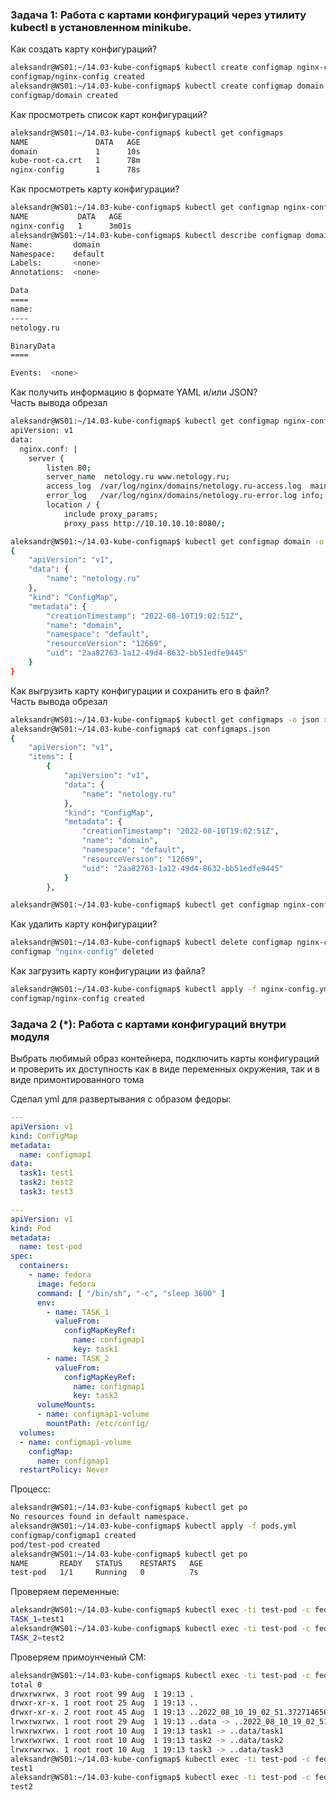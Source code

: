 ### Задача 1: Работа с картами конфигураций через утилиту kubectl в установленном minikube. 

Как создать карту конфигураций?  
```bash
aleksandr@WS01:~/14.03-kube-configmap$ kubectl create configmap nginx-config --from-file=nginx.conf
configmap/nginx-config created
aleksandr@WS01:~/14.03-kube-configmap$ kubectl create configmap domain --from-literal=name=netology.ru
configmap/domain created
```

Как просмотреть список карт конфигураций?  
```bash
aleksandr@WS01:~/14.03-kube-configmap$ kubectl get configmaps
NAME               DATA   AGE
domain             1      10s
kube-root-ca.crt   1      78m
nginx-config       1      78s
```

Как просмотреть карту конфигурации?  
```bash
aleksandr@WS01:~/14.03-kube-configmap$ kubectl get configmap nginx-config
NAME           DATA   AGE
nginx-config   1      3m01s
aleksandr@WS01:~/14.03-kube-configmap$ kubectl describe configmap domain       
Name:         domain
Namespace:    default
Labels:       <none>
Annotations:  <none>

Data
====
name:
----
netology.ru

BinaryData
====

Events:  <none>
```

Как получить информацию в формате YAML и/или JSON?  
Часть вывода обрезал  
```bash
aleksandr@WS01:~/14.03-kube-configmap$ kubectl get configmap nginx-config -o yaml
apiVersion: v1
data:
  nginx.conf: |
    server {
        listen 80;
        server_name  netology.ru www.netology.ru;
        access_log  /var/log/nginx/domains/netology.ru-access.log  main;
        error_log   /var/log/nginx/domains/netology.ru-error.log info;
        location / {
            include proxy_params;
            proxy_pass http://10.10.10.10:8080/;

aleksandr@WS01:~/14.03-kube-configmap$ kubectl get configmap domain -o json
{
    "apiVersion": "v1",
    "data": {
        "name": "netology.ru"
    },
    "kind": "ConfigMap",
    "metadata": {
        "creationTimestamp": "2022-08-10T19:02:51Z",
        "name": "domain",
        "namespace": "default",
        "resourceVersion": "12669",
        "uid": "2aa82763-1a12-49d4-8632-bb51edfe9445"
    }
}
```

Как выгрузить карту конфигурации и сохранить его в файл?  
Часть вывода обрезал  
```bash
aleksandr@WS01:~/14.03-kube-configmap$ kubectl get configmaps -o json > configmaps.json
aleksandr@WS01:~/14.03-kube-configmap$ cat configmaps.json 
{
    "apiVersion": "v1",
    "items": [
        {
            "apiVersion": "v1",
            "data": {
                "name": "netology.ru"
            },
            "kind": "ConfigMap",
            "metadata": {
                "creationTimestamp": "2022-08-10T19:02:51Z",
                "name": "domain",
                "namespace": "default",
                "resourceVersion": "12669",
                "uid": "2aa82763-1a12-49d4-8632-bb51edfe9445"
            }
        },

aleksandr@WS01:~/14.03-kube-configmap$ kubectl get configmap nginx-config -o yaml > nginx-config.yml
```

Как удалить карту конфигурации?  
```bash
aleksandr@WS01:~/14.03-kube-configmap$ kubectl delete configmap nginx-config
configmap "nginx-config" deleted
```

Как загрузить карту конфигурации из файла?  
```bash
aleksandr@WS01:~/14.03-kube-configmap$ kubectl apply -f nginx-config.yml
configmap/nginx-config created
```

### Задача 2 (*): Работа с картами конфигураций внутри модуля  

Выбрать любимый образ контейнера, подключить карты конфигураций и проверить их  доступность как в виде переменных окружения, так и в виде примонтированного тома  

Сделал yml для развертывания с образом федоры:  
```yaml
---
apiVersion: v1
kind: ConfigMap
metadata:
  name: configmap1
data:
  task1: test1
  task2: test2
  task3: test3

---
apiVersion: v1
kind: Pod
metadata:
  name: test-pod
spec:
  containers:
    - name: fedora
      image: fedora
      command: [ "/bin/sh", "-c", "sleep 3600" ]
      env:
        - name: TASK_1
          valueFrom:
            configMapKeyRef:
              name: configmap1
              key: task1
        - name: TASK_2
          valueFrom:
            configMapKeyRef:
              name: configmap1
              key: task2
      volumeMounts:
      - name: configmap1-volume
        mountPath: /etc/config/
  volumes:
  - name: configmap1-volume
    configMap:
      name: configmap1
  restartPolicy: Never
```

Процесс:  
```bash
aleksandr@WS01:~/14.03-kube-configmap$ kubectl get po
No resources found in default namespace.
aleksandr@WS01:~/14.03-kube-configmap$ kubectl apply -f pods.yml
configmap/configmap1 created
pod/test-pod created
aleksandr@WS01:~/14.03-kube-configmap$ kubectl get po
NAME       READY   STATUS    RESTARTS   AGE
test-pod   1/1     Running   0          7s
```

Проверяем переменные:  
```bash
aleksandr@WS01:~/14.03-kube-configmap$ kubectl exec -ti test-pod -c fedora -- env | grep TASK_1
TASK_1=test1
aleksandr@WS01:~/14.03-kube-configmap$ kubectl exec -ti test-pod -c fedora -- env | grep TASK_2
TASK_2=test2
```

Проверяем примоунченый CM:  
```bash
aleksandr@WS01:~/14.03-kube-configmap$ kubectl exec -ti test-pod -c fedora -- ls -al /etc/config
total 0
drwxrwxrwx. 3 root root 99 Aug  1 19:13 .
drwxr-xr-x. 1 root root 25 Aug  1 19:13 ..
drwxr-xr-x. 2 root root 45 Aug  1 19:13 ..2022_08_10_19_02_51.3727146560
lrwxrwxrwx. 1 root root 29 Aug  1 19:13 ..data -> ..2022_08_10_19_02_51.3727146560
lrwxrwxrwx. 1 root root 10 Aug  1 19:13 task1 -> ..data/task1
lrwxrwxrwx. 1 root root 10 Aug  1 19:13 task2 -> ..data/task2
lrwxrwxrwx. 1 root root 10 Aug  1 19:13 task3 -> ..data/task3
aleksandr@WS01:~/14.03-kube-configmap$ kubectl exec -ti test-pod -c fedora -- cat /etc/config/task1
test1
aleksandr@WS01:~/14.03-kube-configmap$ kubectl exec -ti test-pod -c fedora -- cat /etc/config/task2
test2
```
